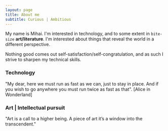 ```yaml
---
layout: page
title: About me
subtitle: Curious | Ambitious
---
```


My name is Mihai. I'm interested in technology, and to some extent in `bite-size` **art/literature**. I'm interested about things that reveal the world in a different perspective. 

Nothing good comes out self-satisfaction/self-congratulation, and as such I strive to sharpen my technical skills.

### Technology

"My dear, here we must run as fast as we can, just to stay in place. And if you wish to go anywhere you must run twice as fast as that".  [Alice in Wonderland]

### Art | Intellectual pursuit

"Art is a call to a higher being. A piece of art it’s a window into the transcendent."



